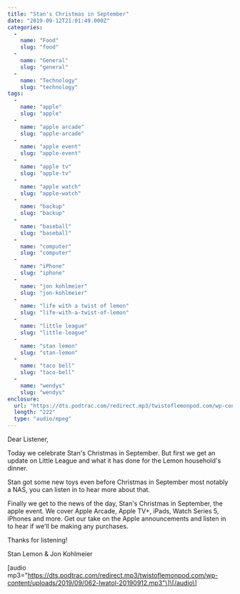 ```yaml
---
title: "Stan's Christmas in September"
date: "2019-09-12T21:01:49.000Z"
categories: 
  - 
    name: "Food"
    slug: "food"
  - 
    name: "General"
    slug: "general"
  - 
    name: "Technology"
    slug: "technology"
tags: 
  - 
    name: "apple"
    slug: "apple"
  - 
    name: "apple arcade"
    slug: "apple-arcade"
  - 
    name: "apple event"
    slug: "apple-event"
  - 
    name: "apple tv"
    slug: "apple-tv"
  - 
    name: "apple watch"
    slug: "apple-watch"
  - 
    name: "backup"
    slug: "backup"
  - 
    name: "baseball"
    slug: "baseball"
  - 
    name: "computer"
    slug: "computer"
  - 
    name: "iPhone"
    slug: "iphone"
  - 
    name: "jon kohlmeier"
    slug: "jon-kohlmeier"
  - 
    name: "life with a twist of lemon"
    slug: "life-with-a-twist-of-lemon"
  - 
    name: "little league"
    slug: "little-league"
  - 
    name: "stan lemon"
    slug: "stan-lemon"
  - 
    name: "taco bell"
    slug: "taco-bell"
  - 
    name: "wendys"
    slug: "wendys"
enclosure: 
  url: "https://dts.podtrac.com/redirect.mp3/twistoflemonpod.com/wp-content/uploads/2019/09/062-lwatol-20190912.mp3"
  length: "222"
  type: "audio/mpeg"
---
```


Dear Listener,

Today we celebrate Stan's Christmas in September. But first we get an update on Little League and what it has done for the Lemon household's dinner.

Stan got some new toys even before Christmas in September most notably a NAS, you can listen in to hear more about that.

Finally we get to the news of the day, Stan's Christmas in September, the apple event. We cover Apple Arcade, Apple TV+, iPads, Watch Series 5, iPhones and more. Get our take on the Apple announcements and listen in to hear if we'll be making any purchases.

Thanks for listening!

Stan Lemon & Jon Kohlmeier

\[audio mp3="https://dts.podtrac.com/redirect.mp3/twistoflemonpod.com/wp-content/uploads/2019/09/062-lwatol-20190912.mp3"\]\[/audio\]
